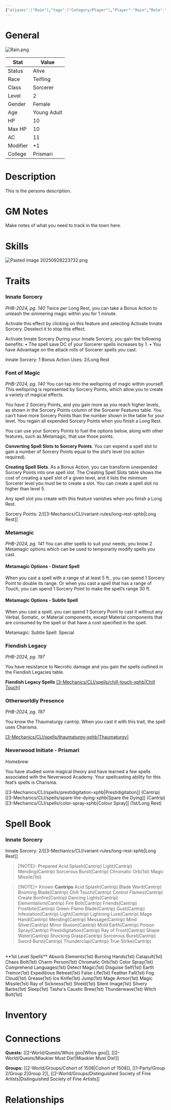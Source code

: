 ```yaml
---
{"aliases":["Rain"],"tags":["Category/Player"],"Player":"Rain","Role":"Player","level":2,"hp":10,"max_hp":10,"ac":11,"modifier":1,"pasperc":11,"Status":"Active","PlayerKnownLanguages":["Common","Draconic","Giant","Infernal"],"faction_standing":{"Faction Name 1":1,"Faction Name 3":3},"char_race":"Tiefling","char_class":"Sorcerer","char_gender":"Female","char_status":"Alive","char_age":"Young Adult","char_items":[],"Connected_Quests":["[[2-World/Quests/Whos goo.md|Whos goo]]","[[2-World/Quests/Miaukier Must Die!.md|Miaukier Must Die!]]"],"Connected_Groups":["[[2-World/Groups/Cohort of 1508.md|Cohort of 1508]]","[[1-Party/Group 2/Group 2.md|Group 2]]","[[2-World/Groups/Distinguished Society of Fine Artists.md|Distinguished Society of Fine Artists]]"],"parents":["Father","Mother"],"partner":["Partner"],"children":["Child"],"enemies":["Enemy"],"allies":["Friend"],"siblings":["Brother","Sister"],"obsidianUIMode":"preview","MyContainer":null,"MyCategory":null,"image":"Rain.png","char_role":"Player","char_college":"Prismari","dg-publish":true,"dg-path":"Party/Group 2/H'er.md","permalink":"/party/group-2/h-er/","dgPassFrontmatter":true,"updated":"2025-09-28T22:39:18.000+01:00"}
---
```



# General

![Rain.png](/img/user/z_Assets/character_art/Players/Rain.png)

| Stat     | Value       |
| -------- | ----------- |
| Status   | Alive       |
| Race     | Teifling    |
| Class    | Sorcerer    |
| Level    | 2           |
| Gender   | Female      |
| Age      | Young Adult |
| HP       | 10          |
| Max HP   | 10          |
| AC       | 11          |
| Modifier | +1          |
| College  | Prismari    |


# Description

This is the persons description. 


# GM Notes

Make notes of what you need to track in the town here. 

# Skills

![Pasted image 20250928223732.png](/img/user/z_Assets/Pasted%20image%2020250928223732.png)

# Traits

### Innate Sorcery
*PHB-2024, pg. 140*
Twice per Long Rest, you can take a Bonus Action to unleash the simmering magic within you for 1 minute.

Activate this effect by clicking on this feature and selecting Activate Innate Sorcery. Deselect it to stop this effect.

Activate Innate Sorcery
During your Innate Sorcery, you gain the following benefits:
• The spell save DC of your Sorcerer spells increases by 1.
• You have Advantage on the attack rolls of Sorcerer spells you cast.

Innate Sorcery: 1 Bonus Action
Uses: 2/Long Rest

### Font of Magic
*PHB-2024, pg. 140*
You can tap into the wellspring of magic within yourself. This wellspring is represented by Sorcery Points, which allow you to create a variety of magical effects.

You have 2 Sorcery Points, and you gain more as you reach higher levels, as shown in the Sorcery Points column of the Sorcerer Features table. You can’t have more Sorcery Points than the number shown in the table for your level. You regain all expended Sorcery Points when you finish a Long Rest.

You can use your Sorcery Points to fuel the options below, along with other features, such as Metamagic, that use those points.

**Converting Spell Slots to Sorcery Points**. You can expend a spell slot to gain a number of Sorcery Points equal to the slot’s level (no action required).

**Creating Spell Slots**. As a Bonus Action, you can transform unexpended Sorcery Points into one spell slot. The Creating Spell Slots table shows the cost of creating a spell slot of a given level, and it lists the minimum Sorcerer level you must be to create a slot. You can create a spell slot no higher than level 5.

Any spell slot you create with this feature vanishes when you finish a Long Rest.

Sorcery Points: 2/[[3-Mechanics/CLI/variant-rules/long-rest-xphb\|Long Rest]]


### Metamagic
*PHB-2024, pg. 141*
You can alter spells to suit your needs; you know 2 Metamagic options which can be used to temporarily modify spells you cast.

#### Metamagic Options - Distant Spell

When you cast a spell with a range of at least 5 ft., you can spend 1 Sorcery Point to double its range. Or when you cast a spell that has a range of Touch, you can spend 1 Sorcery Point to make the spell’s range 30 ft.

#### Metamagic Options - Subtle Spell
When you cast a spell, you can spend 1 Sorcery Point to cast it without any Verbal, Somatic, or Material components, except Material components that are consumed by the spell or that have a cost specified in the spell.

Metamagic: Subtle Spell: Special
### Fiendish Legacy
*PHB-2024, pg. 197*

You have resistance to Necrotic damage and you gain the spells outlined in the Fiendish Legacies table.

**Fiendish Legacy Spells**
[[3-Mechanics/CLI/spells/chill-touch-xphb\|Chill Touch]](Cantrip)

### Otherworldly Presence
*PHB-2024, pg. 197*

You know the Thaumaturgy cantrip. When you cast it with this trait, the spell uses Charisma.

[[3-Mechanics/CLI/spells/thaumaturgy-xphb\|Thaumaturgy]](Cantrip)

### Neverwood Initiate - Prismari
*Homebrew*

You have studied some magical theory and have learned a few spells associated with the Neverwood Academy.
Your spellcasting ability for this feat’s spells is Charisma.

[[3-Mechanics/CLI/spells/prestidigitation-xphb\|Prestidigitation]] (Cantrip)
[[3-Mechanics/CLI/spells/spare-the-dying-xphb\|Spare the Dying]] (Cantrip)
[[3-Mechanics/CLI/spells/color-spray-xphb\|Colour Spray]] (1st/Long Rest)


# Spell Book

### Innate Sorcery
Innate Sorcery: 2/[[3-Mechanics/CLI/variant-rules/long-rest-xphb\|Long Rest]]

> [!NOTE]- Prepared
> Acid Splash(Cantrip)
   Light(Cantrip)
  Mending(Cantrip)
  Sorcerous Burst(Cantrip)
  Chromatic Orb(1st)
  Magic Missile(1st)

> [!NOTE]+ Known
> **Cantrips**
> Acid Splash(Cantrip)
Blade Ward(Cantrip)
Booming Blade(Cantrip)
Chill Touch(Cantrip)
Control Flames(Cantrip)
Create Bonfire(Cantrip)
Dancing Lights(Cantrip)
Elementalism(Cantrip)
Fire Bolt(Cantrip)
Friends(Cantrip)
Frostbite(Cantrip)
Green-Flame Blade(Cantrip)
Gust(Cantrip)
Infestation(Cantrip)
Light(Cantrip)
Lightning Lure(Cantrip)
Mage Hand(Cantrip)
Mending(Cantrip)
Message(Cantrip)
Mind Sliver(Cantrip)
Minor Illusion(Cantrip)
Mold Earth(Cantrip)
Poison Spray(Cantrip)
Prestidigitation(Cantrip)
Ray of Frost(Cantrip)
Shape Water(Cantrip)
Shocking Grasp(Cantrip)
Sorcerous Burst(Cantrip)
Sword Burst(Cantrip)
Thunderclap(Cantrip)
True Strike(Cantrip)
  <br>
  **1st Level Spells**
Absorb Elements(1st) 
Burning Hands(1st) 
Catapult(1st)
Chaos Bolt(1st)
Charm Person(1st)
Chromatic Orb(1st)
Color Spray(1st)
Comprehend Languages(1st)
Detect Magic(1st)
Disguise Self(1st)
Earth Tremor(1st)
Expeditious Retreat(1st)
False Life(1st)
Feather Fall(1st)
Fog Cloud(1st)
Grease(1st)
Ice Knife(1st)
Jump(1st)
Mage Armor(1st)
Magic Missile(1st)
Ray of Sickness(1st)
Shield(1st)
Silent Image(1st)
Silvery Barbs(1st)
  Sleep(1st)
  Tasha's Caustic Brew(1st)
  Thunderwave(1st)
  Witch Bolt(1st)

# Inventory


# Connections

**Quests:** [[2-World/Quests/Whos goo\|Whos goo]], [[2-World/Quests/Miaukier Must Die!\|Miaukier Must Die!]]

**Groups:** [[2-World/Groups/Cohort of 1508\|Cohort of 1508]], [[1-Party/Group 2/Group 2\|Group 2]], [[2-World/Groups/Distinguished Society of Fine Artists\|Distinguished Society of Fine Artists]]

# Relationships
